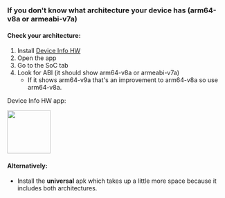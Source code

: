 ### If you don't know what architecture your device has (arm64-v8a or armeabi-v7a)
#### Check your architecture:
1. Install [Device Info HW](https://play.google.com/store/apps/details?id=ru.andr7e.deviceinfohw)
2. Open the app
3. Go to the SoC tab
4. Look for ABI (it should show arm64-v8a or armeabi-v7a)
    - If it shows arm64-v9a that's an improvement to arm64-v8a so use arm64-v8a.

Device Info HW app:

<img style="height: 100px;" class="deviceinfo" src="https://github.com/NicholasFlamy/snapenhance-no-root-patch/blob/55d441376248854d285c76a850a004d11a037f59/DOC_ASSETS/SD888-Device-Info-HW.jpg">

#### Alternatively:
- Install the **universal** apk which takes up a little more space because it includes both architectures.
